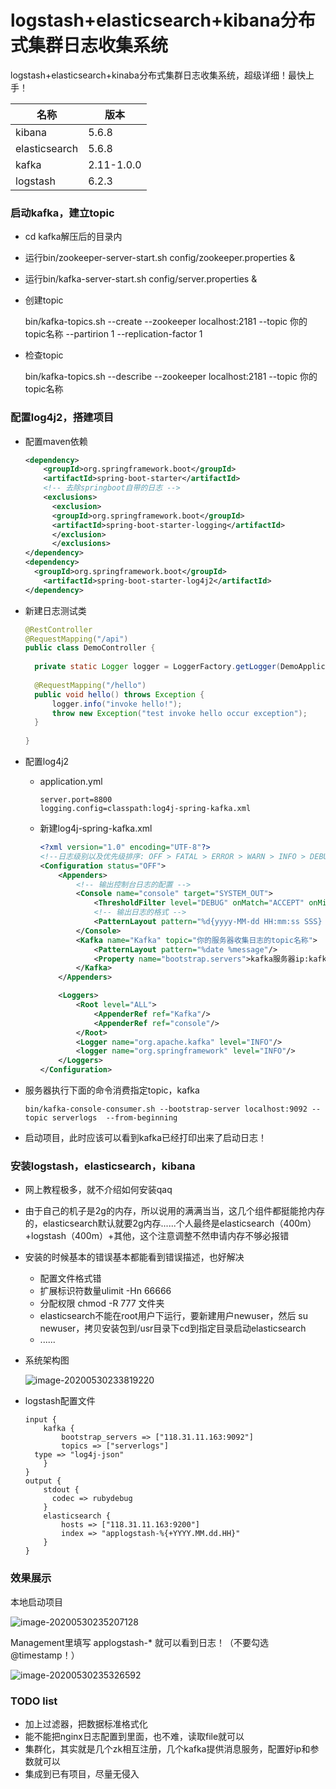 # logstash+elasticsearch+kibana分布式集群日志收集系统

logstash+elasticsearch+kinaba分布式集群日志收集系统，超级详细！最快上手！

| 名称          | 版本       |
| ------------- | ---------- |
| kibana        | 5.6.8      |
| elasticsearch | 5.6.8      |
| kafka         | 2.11-1.0.0 |
| logstash      | 6.2.3      |

### 启动kafka，建立topic

- cd kafka解压后的目录内

- 运行bin/zookeeper-server-start.sh config/zookeeper.properties &

- 运行bin/kafka-server-start.sh config/server.properties &

- 创建topic

  bin/kafka-topics.sh --create --zookeeper localhost:2181 --topic 你的topic名称 --partirion 1 --replication-factor 1

- 检查topic

  bin/kafka-topics.sh --describe --zookeeper localhost:2181 --topic 你的topic名称

### 配置log4j2，搭建项目

- 配置maven依赖

  ```xml
  <dependency>    
      <groupId>org.springframework.boot</groupId>    
      <artifactId>spring-boot-starter</artifactId>    
      <!-- 去除springboot自带的日志 -->       
      <exclusions>        
      	<exclusion>            
      	<groupId>org.springframework.boot</groupId>            
      	<artifactId>spring-boot-starter-logging</artifactId>        
      	</exclusion>    
    	</exclusions>
  </dependency>
  <dependency>    
  	<groupId>org.springframework.boot</groupId>   
      <artifactId>spring-boot-starter-log4j2</artifactId>
  </dependency>
  ```

- 新建日志测试类

  ```java
  @RestController
  @RequestMapping("/api")
  public class DemoController {
  	
  	private static Logger logger = LoggerFactory.getLogger(DemoApplication.class);
  	
  	@RequestMapping("/hello")
  	public void hello() throws Exception {
  		logger.info("invoke hello!");
  		throw new Exception("test invoke hello occur exception");
  	}
  	
  }
  ```

- 配置log4j2

  - application.yml

    ```
    server.port=8800
    logging.config=classpath:log4j-spring-kafka.xml
    ```

  - 新建log4j-spring-kafka.xml

    ```xml
    <?xml version="1.0" encoding="UTF-8"?>
    <!--日志级别以及优先级排序: OFF > FATAL > ERROR > WARN > INFO > DEBUG > TRACE > ALL -->
    <Configuration status="OFF">
        <Appenders>
            <!-- 输出控制台日志的配置 -->
            <Console name="console" target="SYSTEM_OUT">
                <ThresholdFilter level="DEBUG" onMatch="ACCEPT" onMismatch="DENY"/>
                <!-- 输出日志的格式 -->
                <PatternLayout pattern="%d{yyyy-MM-dd HH:mm:ss SSS} [%t] %-5level %logger{36} - %msg%n"/>
            </Console>
            <Kafka name="Kafka" topic="你的服务器收集日志的topic名称">
                <PatternLayout pattern="%date %message"/>
                <Property name="bootstrap.servers">kafka服务器ip:kafka监听端口</Property>
            </Kafka>
        </Appenders>
    
        <Loggers>
            <Root level="ALL">
                <AppenderRef ref="Kafka"/>
                <AppenderRef ref="console"/>
            </Root>
            <Logger name="org.apache.kafka" level="INFO"/>
            <logger name="org.springframework" level="INFO"/>
        </Loggers>
    </Configuration>
    ```

- 服务器执行下面的命令消费指定topic，kafka

  ```linux
  bin/kafka-console-consumer.sh --bootstrap-server localhost:9092 --topic serverlogs  --from-beginning
  ```

- 启动项目，此时应该可以看到kafka已经打印出来了启动日志！

### 安装logstash，elasticsearch，kibana

- 网上教程极多，就不介绍如何安装qaq

- 由于自己的机子是2g的内存，所以说用的满满当当，这几个组件都挺能抢内存的，elasticsearch默认就要2g内存......个人最终是elasticsearch（400m）+logstash（400m）+其他，这个注意调整不然申请内存不够必报错

- 安装的时候基本的错误基本都能看到错误描述，也好解决

  - 配置文件格式错
  - 扩展标识符数量ulimit -Hn 66666
  - 分配权限 chmod -R 777 文件夹
  - elasticsearch不能在root用户下运行，要新建用户newuser，然后 su newuser，拷贝安装包到/usr目录下cd到指定目录启动elasticsearch
  - ......

- 系统架构图

  ![image-20200530233819220](http://118.31.11.163:6868/files/struct.png)

- logstash配置文件

  ```
  input {
      kafka {
          bootstrap_servers => ["118.31.11.163:9092"]
          topics => ["serverlogs"]
  	type => "log4j-json"
      }
  }
  output {
      stdout {
        codec => rubydebug
      }
      elasticsearch {
          hosts => ["118.31.11.163:9200"]
          index => "applogstash-%{+YYYY.MM.dd.HH}"
      }
  }
  ```

### 效果展示

本地启动项目

![image-20200530235207128](http://118.31.11.163:6868/files/image-20200530235326592.png)

Management里填写 applogstash-* 就可以看到日志！（不要勾选@timestamp！）

![image-20200530235326592](http://118.31.11.163:6868/files/image-20200530235207128.png)

### TODO list

- 加上过滤器，把数据标准格式化
- 能不能把nginx日志配置到里面，也不难，读取file就可以
- 集群化，其实就是几个zk相互注册，几个kafka提供消息服务，配置好ip和参数就可以
- 集成到已有项目，尽量无侵入